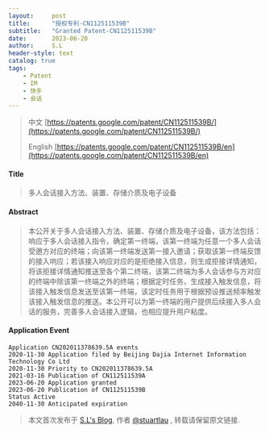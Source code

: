 ```yaml
---
layout:     post
title:      "授权专利-CN112511539B"
subtitle:   "Granted Patent-CN112511539B"
date:       2023-06-20
author:     S.L
header-style: text
catalog: true
tags:
    - Patent
    - IM
    - 快手
    - 会话
---
```

> 中文 [https://patents.google.com/patent/CN112511539B/](https://patents.google.com/patent/CN112511539B/)
>
> English [https://patents.google.com/patent/CN112511539B/en](https://patents.google.com/patent/CN112511539B/en)

#### Title
> 多人会话接入方法、装置、存储介质及电子设备





















#### Abstract
> 本公开关于多人会话接入方法、装置、存储介质及电子设备，该方法包括：响应于多人会话接入指令，确定第一终端，该第一终端为任意一个多人会话受邀方对应的终端；向该第一终端发送第一接入邀请；获取该第一终端反馈的接入响应；若该接入响应对应的是拒绝接入信息，则生成拒接详情通知，将该拒接详情通知推送至各个第二终端，该第二终端为多人会话参与方对应的终端中除该第一终端之外的终端；根据定时任务，生成接入触发信息，将该接入触发信息发送至该第一终端，该定时任务用于根据预设推送频率触发该接入触发信息的推送。本公开可以为第一终端的用户提供后续接入多人会话的服务，完善多人会话接入逻辑，也相应提升用户粘度。






















#### Application Event
```
Application CN202011378639.5A events 
2020-11-30 Application filed by Beijing Dajia Internet Information Technology Co Ltd
2020-11-30 Priority to CN202011378639.5A
2021-03-16 Publication of CN112511539A
2023-06-20 Application granted
2023-06-20 Publication of CN112511539B
Status Active
2040-11-30 Anticipated expiration
```
> 本文首次发布于 [S.L's Blog](https://liushuo.me), 作者 [@stuartlau](http://github.com/stuartlau) ,
转载请保留原文链接.
